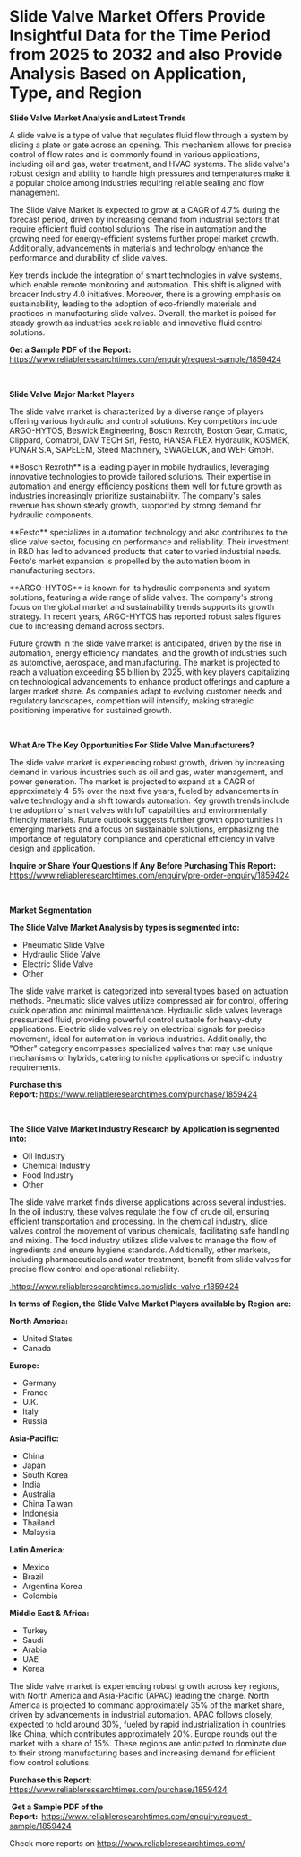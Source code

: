 <p><h1>Slide Valve Market Offers Provide Insightful Data for the Time Period from 2025 to 2032 and also Provide Analysis Based on Application, Type, and Region</h1></p><p><strong>Slide Valve Market Analysis and Latest Trends</strong></p>
<p><p>A slide valve is a type of valve that regulates fluid flow through a system by sliding a plate or gate across an opening. This mechanism allows for precise control of flow rates and is commonly found in various applications, including oil and gas, water treatment, and HVAC systems. The slide valve's robust design and ability to handle high pressures and temperatures make it a popular choice among industries requiring reliable sealing and flow management.</p><p>The Slide Valve Market is expected to grow at a CAGR of 4.7% during the forecast period, driven by increasing demand from industrial sectors that require efficient fluid control solutions. The rise in automation and the growing need for energy-efficient systems further propel market growth. Additionally, advancements in materials and technology enhance the performance and durability of slide valves. </p><p>Key trends include the integration of smart technologies in valve systems, which enable remote monitoring and automation. This shift is aligned with broader Industry 4.0 initiatives. Moreover, there is a growing emphasis on sustainability, leading to the adoption of eco-friendly materials and practices in manufacturing slide valves. Overall, the market is poised for steady growth as industries seek reliable and innovative fluid control solutions.</p></p>
<p><strong>Get a Sample PDF of the Report:&nbsp;</strong> <a href="https://www.reliableresearchtimes.com/enquiry/request-sample/1859424?utm_campaign=2118&utm_medium=2&utm_source=Github&utm_content=ia&utm_term=16022025&utm_id=slide-valve">https://www.reliableresearchtimes.com/enquiry/request-sample/1859424</a></p>
<p>&nbsp;</p>
<p><strong>Slide Valve Major Market Players</strong></p>
<p><p>The slide valve market is characterized by a diverse range of players offering various hydraulic and control solutions. Key competitors include ARGO-HYTOS, Beswick Engineering, Bosch Rexroth, Boston Gear, C.matic, Clippard, Comatrol, DAV TECH Srl, Festo, HANSA FLEX Hydraulik, KOSMEK, PONAR S.A, SAPELEM, Steed Machinery, SWAGELOK, and WEH GmbH.</p><p>**Bosch Rexroth** is a leading player in mobile hydraulics, leveraging innovative technologies to provide tailored solutions. Their expertise in automation and energy efficiency positions them well for future growth as industries increasingly prioritize sustainability. The company's sales revenue has shown steady growth, supported by strong demand for hydraulic components.</p><p>**Festo** specializes in automation technology and also contributes to the slide valve sector, focusing on performance and reliability. Their investment in R&D has led to advanced products that cater to varied industrial needs. Festo's market expansion is propelled by the automation boom in manufacturing sectors.</p><p>**ARGO-HYTOS** is known for its hydraulic components and system solutions, featuring a wide range of slide valves. The company's strong focus on the global market and sustainability trends supports its growth strategy. In recent years, ARGO-HYTOS has reported robust sales figures due to increasing demand across sectors.</p><p>Future growth in the slide valve market is anticipated, driven by the rise in automation, energy efficiency mandates, and the growth of industries such as automotive, aerospace, and manufacturing. The market is projected to reach a valuation exceeding $5 billion by 2025, with key players capitalizing on technological advancements to enhance product offerings and capture a larger market share. As companies adapt to evolving customer needs and regulatory landscapes, competition will intensify, making strategic positioning imperative for sustained growth.</p></p>
<p>&nbsp;</p>
<p><strong>What Are The Key Opportunities For Slide Valve Manufacturers?</strong></p>
<p><p>The slide valve market is experiencing robust growth, driven by increasing demand in various industries such as oil and gas, water management, and power generation. The market is projected to expand at a CAGR of approximately 4-5% over the next five years, fueled by advancements in valve technology and a shift towards automation. Key growth trends include the adoption of smart valves with IoT capabilities and environmentally friendly materials. Future outlook suggests further growth opportunities in emerging markets and a focus on sustainable solutions, emphasizing the importance of regulatory compliance and operational efficiency in valve design and application.</p></p>
<p><strong>Inquire or Share Your Questions If Any Before Purchasing This Report:</strong> <a href="https://www.reliableresearchtimes.com/enquiry/pre-order-enquiry/1859424?utm_campaign=2118&utm_medium=2&utm_source=Github&utm_content=ia&utm_term=16022025&utm_id=slide-valve">https://www.reliableresearchtimes.com/enquiry/pre-order-enquiry/1859424</a></p>
<p>&nbsp;</p>
<p><strong>Market Segmentation</strong></p>
<p><strong>The Slide Valve Market Analysis by types is segmented into:</strong></p>
<p><ul><li>Pneumatic Slide Valve</li><li>Hydraulic Slide Valve</li><li>Electric Slide Valve</li><li>Other</li></ul></p>
<p><p>The slide valve market is categorized into several types based on actuation methods. Pneumatic slide valves utilize compressed air for control, offering quick operation and minimal maintenance. Hydraulic slide valves leverage pressurized fluid, providing powerful control suitable for heavy-duty applications. Electric slide valves rely on electrical signals for precise movement, ideal for automation in various industries. Additionally, the "Other" category encompasses specialized valves that may use unique mechanisms or hybrids, catering to niche applications or specific industry requirements.</p></p>
<p><strong>Purchase this Report:&nbsp;</strong><a href="https://www.reliableresearchtimes.com/purchase/1859424?utm_campaign=2118&utm_medium=2&utm_source=Github&utm_content=ia&utm_term=16022025&utm_id=slide-valve">https://www.reliableresearchtimes.com/purchase/1859424</a></p>
<p>&nbsp;</p>
<p><strong>The Slide Valve Market Industry Research by Application is segmented into:</strong></p>
<p><ul><li>Oil Industry</li><li>Chemical Industry</li><li>Food Industry</li><li>Other</li></ul></p>
<p><p>The slide valve market finds diverse applications across several industries. In the oil industry, these valves regulate the flow of crude oil, ensuring efficient transportation and processing. In the chemical industry, slide valves control the movement of various chemicals, facilitating safe handling and mixing. The food industry utilizes slide valves to manage the flow of ingredients and ensure hygiene standards. Additionally, other markets, including pharmaceuticals and water treatment, benefit from slide valves for precise flow control and operational reliability.</p></p>
<p><a href="https://www.reliableresearchtimes.com/slide-valve-r1859424?utm_campaign=2118&utm_medium=2&utm_source=Github&utm_content=ia&utm_term=16022025&utm_id=slide-valve">&nbsp;https://www.reliableresearchtimes.com/slide-valve-r1859424</a></p>
<p><strong>In terms of Region, the Slide Valve Market Players available by Region are:</strong></p>
<p>
    <p> <strong> North America: </strong>
        <ul>
            <li>United States</li>
            <li>Canada</li>
        </ul>
        </p> 
    <p> <strong> Europe: </strong>
        <ul>
            <li>Germany</li>
            <li>France</li>
            <li>U.K.</li>
            <li>Italy</li>
            <li>Russia</li>
        </ul>
        </p> 
    <p> <strong> Asia-Pacific: </strong>
        <ul>
            <li>China</li>
            <li>Japan</li>
            <li>South Korea</li>
            <li>India</li>
            <li>Australia</li>
            <li>China Taiwan</li>
            <li>Indonesia</li>
            <li>Thailand</li>
            <li>Malaysia</li>
        </ul>
        </p> 
    <p> <strong> Latin America: </strong>
        <ul>
            <li>Mexico</li>
            <li>Brazil</li>
            <li>Argentina Korea</li>
            <li>Colombia</li>
        </ul>
        </p> 
    <p> <strong> Middle East & Africa: </strong>
        <ul>
            <li>Turkey</li>
            <li>Saudi</li>
            <li>Arabia</li>
            <li>UAE</li>
            <li>Korea</li>
        </ul>
    </p>
    </p>
<p><p>The slide valve market is experiencing robust growth across key regions, with North America and Asia-Pacific (APAC) leading the charge. North America is projected to command approximately 35% of the market share, driven by advancements in industrial automation. APAC follows closely, expected to hold around 30%, fueled by rapid industrialization in countries like China, which contributes approximately 20%. Europe rounds out the market with a share of 15%. These regions are anticipated to dominate due to their strong manufacturing bases and increasing demand for efficient flow control solutions.</p></p>
<p><strong>Purchase this Report: </strong><a href="https://www.reliableresearchtimes.com/purchase/1859424?utm_campaign=2118&utm_medium=2&utm_source=Github&utm_content=ia&utm_term=16022025&utm_id=slide-valve">https://www.reliableresearchtimes.com/purchase/1859424</a></p>
<p>&nbsp;<strong>Get a Sample PDF of the Report:&nbsp;&nbsp;</strong><a href="https://www.reliableresearchtimes.com/enquiry/request-sample/1859424?utm_campaign=2118&utm_medium=2&utm_source=Github&utm_content=ia&utm_term=16022025&utm_id=slide-valve">https://www.reliableresearchtimes.com/enquiry/request-sample/1859424</a></p>
<p><strong></strong></p>
<p>Check more reports on <a href="https://www.reliableresearchtimes.com/?utm_campaign=2118&utm_medium=2&utm_source=Github&utm_content=ia&utm_term=16022025&utm_id=slide-valve">https://www.reliableresearchtimes.com/</a></p>
